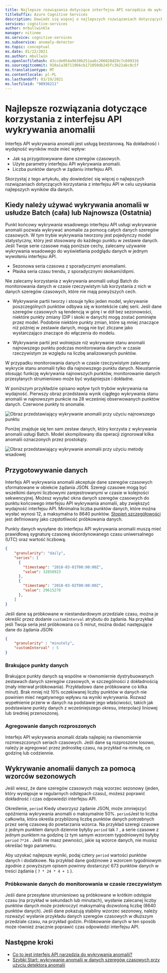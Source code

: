 ```yaml
---
title: Najlepsze rozwiązania dotyczące interfejsu API narzędzia do wykrywania anomalii
titleSuffix: Azure Cognitive Services
description: Dowiedz się więcej o najlepszych rozwiązaniach dotyczących wykrywania anomalii przy użyciu interfejsu API wykrywania anomalii.
services: cognitive-services
author: mrbullwinkle
manager: nitinme
ms.service: cognitive-services
ms.subservice: anomaly-detector
ms.topic: conceptual
ms.date: 01/22/2021
ms.author: mbullwin
ms.openlocfilehash: 43ccde054a9630b251aa6c206028d29c7c699316
ms.sourcegitcommit: 910a1a38711966cb171050db245fc3b22abc8c5f
ms.translationtype: MT
ms.contentlocale: pl-PL
ms.lasthandoff: 03/19/2021
ms.locfileid: "98936211"
---
```

# <a name="best-practices-for-using-the-anomaly-detector-api"></a>Najlepsze rozwiązania dotyczące korzystania z interfejsu API wykrywania anomalii

Interfejs API wykrywania anomalii jest usługą bezstanową. Na dokładność i wydajność wyników może mieć wpływ:

* Jak są przygotowywane dane szeregów czasowych.
* Użyte parametry interfejsu API wykrywania anomalii.
* Liczba punktów danych w żądaniu interfejsu API. 

Skorzystaj z tego artykułu, aby dowiedzieć się więcej o najlepszych rozwiązaniach dotyczących korzystania z interfejsu API w celu uzyskania najlepszych wyników dla danych. 

## <a name="when-to-use-batch-entire-or-latest-last-point-anomaly-detection"></a>Kiedy należy używać wykrywania anomalii w usłudze Batch (cała) lub Najnowsza (Ostatnia)

Punkt końcowy wykrywania wsadowego interfejsu API usługi wykrywanie anomalii pozwala wykrywać anomalie za pomocą całych danych szeregów czasowych. W tym trybie wykrywania tworzony jest pojedynczy model statystyczny, który jest stosowany do każdego punktu w zestawie danych. Jeśli Twoje serie czasowe mają poniższe cechy, zalecamy używanie wykrywania wsadowego do wyświetlania podglądu danych w jednym wywołaniu interfejsu API.

* Sezonowa seria czasowa z sporadycznymi anomaliami.
* Płaska seria czasu trendu, z sporadycznymi skokami/dipmi. 

Nie zalecamy korzystania z wykrywania anomalii usługi Batch do monitorowania danych w czasie rzeczywistym lub korzystania z nich w danych szeregów czasowych, które nie mają powyższych cech. 

* Wykrywanie partii tworzy i stosuje tylko jeden model, wykrywanie poszczególnych punktów odbywa się w kontekście całej serii. Jeśli dane szeregów czasowych są tendencją w górę i w dół bez sezonowości, niektóre punkty zmiany (DIP i skoki w danych) mogą zostać pominięte przez model. Podobnie niektóre punkty zmian, które są mniej znaczące niż później w zestawie danych, mogą nie być zliczane jako wystarczająco znaczące do włączenia do modelu.

* Wykrywanie partii jest wolniejsze niż wykrywanie stanu anomalii najnowszego punktu podczas monitorowania danych w czasie rzeczywistym ze względu na liczbę analizowanych punktów.

W przypadku monitorowania danych w czasie rzeczywistym zalecamy wykrycie stanu anomalii tylko dla najnowszego punktu danych. Nieustannie stosując funkcję wykrywania najnowszych punktów, monitorowanie danych przesyłanych strumieniowo może być wydajniejsze i dokładne.

W poniższym przykładzie opisano wpływ tych trybów wykrywania na wydajność. Pierwszy obraz przedstawia wynik ciągłego wykrywania stanu anomalii w najnowszym punkcie na 28 wcześniej obserwowanych punktów danych. Czerwone punkty to anomalie.

![Obraz przedstawiający wykrywanie anomalii przy użyciu najnowszego punktu](../media/last.png)

Poniżej znajduje się ten sam zestaw danych, który korzysta z wykrywania anomalii usługi Batch. Model skompilowany dla operacji zignorował kilka anomalii oznaczonych przez prostokąty.

![Obraz przedstawiający wykrywanie anomalii przy użyciu metody wsadowej](../media/entire.png)

## <a name="data-preparation"></a>Przygotowywanie danych

Interfejs API wykrywania anomalii akceptuje dane szeregów czasowych sformatowane w obiekcie żądania JSON. Szeregi czasowe mogą być wszelkimi danymi liczbowymi zarejestrowanymi w czasie w kolejności sekwencyjnej. Możesz wysyłać okna danych szeregów czasowych do punktu końcowego interfejsu API wykrywania anomalii, aby zwiększyć wydajność interfejsu API. Minimalna liczba punktów danych, które można wysłać wynosi 12, a maksymalna to 8640 punktów. [Stopień szczegółowości](/dotnet/api/microsoft.azure.cognitiveservices.anomalydetector.models.granularity) jest definiowany jako częstotliwość próbkowania danych. 

Punkty danych wysyłane do interfejsu API wykrywania anomalii muszą mieć prawidłową sygnaturę czasową skoordynowanego czasu uniwersalnego (UTC) oraz wartość liczbową. 

```json
{
    "granularity": "daily",
    "series": [
      {
        "timestamp": "2018-03-01T00:00:00Z",
        "value": 32858923
      },
      {
        "timestamp": "2018-03-02T00:00:00Z",
        "value": 29615278
      },
    ]
}
```

Jeśli dane są próbkowane w niestandardowym przedziale czasu, można je określić przez dodanie `customInterval` atrybutu do żądania. Na przykład jeśli Twoja seria jest próbkowana co 5 minut, można dodać następujące dane do żądania JSON:

```json
{
    "granularity" : "minutely", 
    "customInterval" : 5
}
```

### <a name="missing-data-points"></a>Brakujące punkty danych

Brakujące punkty danych są wspólne w równomiernie dystrybuowanych zestawach danych szeregów czasowych, w szczególności z dokładnością (mały interwał próbkowania). Przykładowo dane próbkowane co kilka minut). Brak mniej niż 10% oczekiwanej liczby punktów w danych nie powinien mieć negatywnego wpływu na wyniki wykrywania. Rozważ wypełnienie przerw w danych na podstawie jego właściwości, takich jak podstawiane punkty danych z wcześniejszego okresu, interpolacji liniowej lub średniej przenoszonej.

### <a name="aggregate-distributed-data"></a>Agregowanie danych rozproszonych

Interfejs API wykrywania anomalii działa najlepiej na równomiernie rozmieszczonych seriach czasowych. Jeśli dane są rozproszone losowo, należy je agregować przez jednostkę czasu, na przykład na minutę, co godzinę lub codziennie.

## <a name="anomaly-detection-on-data-with-seasonal-patterns"></a>Wykrywanie anomalii danych za pomocą wzorców sezonowych

Jeśli wiesz, że dane szeregów czasowych mają wzorzec sezonowy (jeden, który występuje w regularnych odstępach czasu), możesz poprawić dokładność i czas odpowiedzi interfejsu API. 

Określenie, `period` Kiedy utworzysz żądanie JSON, może zmniejszyć opóźnienia wykrywania anomalii o maksymalnie 50%. `period`Jest to liczba całkowita, która określa przybliżoną liczbę punktów danych potrzebnych przez serię czasową do powtarzania wzorca. Na przykład szeregi czasowe z jednym punktem danych dziennie byłyby `period` tak `7` , a serie czasowe z jednym punktem na godzinę (z tym samym wzorcem tygodniowym) byłyby `period`  `7*24` . Jeśli nie masz pewności, jakie są wzorce danych, nie musisz określać tego parametru.

Aby uzyskać najlepsze wyniki, podaj cztery `period` wartości punktów danych i dodatkowe. Na przykład dane godzinowe z wzorcem tygodniowym zgodnie z powyższym opisem powinny dostarczyć 673 punktów danych w treści żądania ( `7 * 24 * 4 + 1` ).

### <a name="sampling-data-for-real-time-monitoring"></a>Próbkowanie danych do monitorowania w czasie rzeczywistym

Jeśli dane przesyłane strumieniowo są próbkowane w krótkim odstępie czasu (na przykład w sekundach lub minutach), wysłanie zalecanej liczby punktów danych może przekroczyć maksymalną dozwoloną liczbę (8640 punktów danych). Jeśli dane pokazują stabilny wzorzec sezonowy, należy rozważyć wysłanie przykładu danych szeregów czasowych w dłuższym przedziale czasu, na przykład godzin. Próbkowanie danych w ten sposób może również znacznie poprawić czas odpowiedzi interfejsu API. 

## <a name="next-steps"></a>Następne kroki

* [Co to jest interfejs API narzędzia do wykrywania anomalii?](../overview.md)
* [Szybki Start: wykrywanie anomalii w danych szeregów czasowych przy użyciu detektora anomalii](../quickstarts/client-libraries.md)
